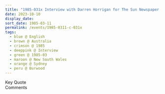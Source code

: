 ```yaml
---
title: "1985-031x Interview with Darren Horrigan for The Sun Newspaper, Āśhram, 10 Clarence Street, Burwood, Sydney, New South Wales, Australia"
date: 2023-10-10
display_date: 
sort_date: 1985-03-11
permalink: /events/1985-0311-c-031x
tags:
  - blue @ English
  - brown @ Australia
  - crimson @ 1985
  - deeppink @ Interview
  - green @ 1985-03
  - maroon @ New South Wales
  - orange @ Sydney
  - peru @ Burwood
---
```


<wave-list>
  <list-title color="green" width="75">Key Quote</list-title>
  <list-item color="BlanchedAlmond"  width="200"></list-item>
  <list-item color="Lavender"></list-item>
  <list-item color="BlanchedAlmond"></list-item>
</wave-list>

<br>

<wave-list>
  <list-title color="green" width="75">Comments</list-title>
  <list-item color="BlanchedAlmond"  width="200"></list-item>
  <list-item color="Lavender"></list-item>
  <list-item color="BlanchedAlmond"></list-item>
</wave-list>
